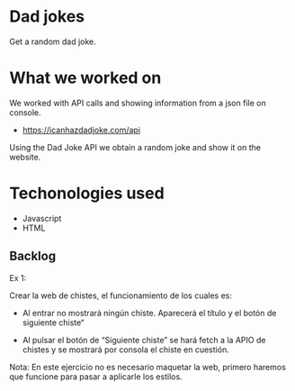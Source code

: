 # Dad jokes

Get a random dad joke.


# What we worked on

We worked with API calls and showing information from a json file on console.

* https://icanhazdadjoke.com/api

Using the Dad Joke API we obtain a random joke and show it on the website.


# Techonologies used

* Javascript
* HTML

## Backlog

Ex 1:

Crear la web de chistes, el funcionamiento de los cuales es:

* Al entrar no mostrará ningún chiste. Aparecerá el título y el botón de siguiente chiste“

* Al pulsar el botón de “Siguiente chiste” se hará fetch a la APIO de chistes y se mostrará por consola el chiste en cuestión.

Nota: En este ejercicio no es necesario maquetar la web, primero haremos que funcione para pasar a aplicarle los estilos.

